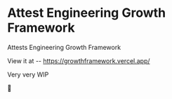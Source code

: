 # Attest Engineering Growth Framework

Attests Engineering Growth Framework

View it at -- https://growthframework.vercel.app/

Very very WIP

🚀
